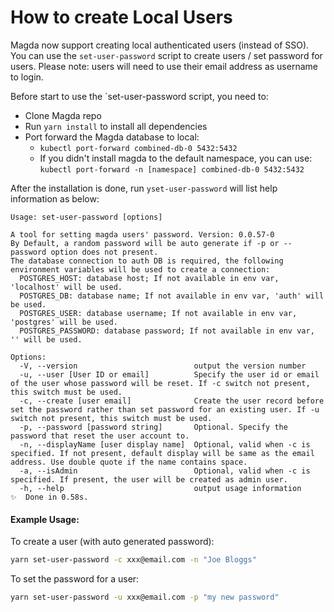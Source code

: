 # How to create Local Users

Magda now support creating local authenticated users (instead of SSO). You can use the `set-user-password` script to create users / set password for users. Please note: users will need to use their email address as username to login.

Before start to use the `set-user-password script, you need to:

-   Clone Magda repo
-   Run `yarn install` to install all dependencies
-   Port forward the Magda database to local:
    -   `kubectl port-forward combined-db-0 5432:5432`
    -   If you didn't install magda to the default namespace, you can use: `kubectl port-forward -n [namespace] combined-db-0 5432:5432`

After the installation is done, run `yset-user-password` will list help information as below:

```
Usage: set-user-password [options]

A tool for setting magda users' password. Version: 0.0.57-0
By Default, a random password will be auto generate if -p or --password option does not present.
The database connection to auth DB is required, the following environment variables will be used to create a connection:
  POSTGRES_HOST: database host; If not available in env var, 'localhost' will be used.
  POSTGRES_DB: database name; If not available in env var, 'auth' will be used.
  POSTGRES_USER: database username; If not available in env var, 'postgres' will be used.
  POSTGRES_PASSWORD: database password; If not available in env var, '' will be used.

Options:
  -V, --version                          output the version number
  -u, --user [User ID or email]          Specify the user id or email of the user whose password will be reset. If -c switch not present, this switch must be used.
  -c, --create [user email]              Create the user record before set the password rather than set password for an existing user. If -u switch not present, this switch must be used.
  -p, --password [password string]       Optional. Specify the password that reset the user account to.
  -n, --displayName [user display name]  Optional, valid when -c is specified. If not present, default display will be same as the email address. Use double quote if the name contains space.
  -a, --isAdmin                          Optional, valid when -c is specified. If present, the user will be created as admin user.
  -h, --help                             output usage information
✨  Done in 0.58s.
```

#### Example Usage:

To create a user (with auto generated password):

```bash
yarn set-user-password -c xxx@email.com -n "Joe Bloggs"
```

To set the password for a user:

```bash
yarn set-user-password -u xxx@email.com -p "my new password"
```
